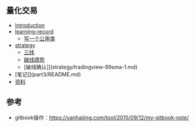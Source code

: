 ## 量化交易

* [Introduction](README.md)
* [learning-record](part1/README.md)
    * [写一个公用类](learning-record/midClass.ipynb)
* [strategy](strategy/README.md)
    * [三线](strategy/three-ma.md)
    * [破线顺势](strategy/tradingview-90sma-1.md)
    * [破线确认]](strategy/tradingview-99sma-1.md)
* [笔记]](part3/README.md)
* [资料](part4/README.md)


## 参考

* gitbook操作：https://yanhaijing.com/tool/2015/09/12/my-gitbook-note/